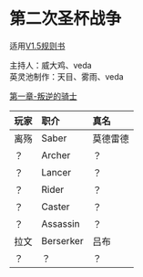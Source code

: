 # 第二次圣杯战争


适用[V1.5规则书](../../rulebook/Player-Rulebook-V1.5.md)

主持人：威大鸡、veda    
英灵池制作：天目、雾雨、veda

[第一章-叛逆的骑士](Chpt1/1-Traitor_Knight.md)

| 玩家        | 职介           | 真名  |
| :------------- | :-------------| :-----|
| 离殇      | Saber | 莫德雷德 |
| ？ | Archer  | ？ |
| ？ | Lancer | ？ |
| ？ | Rider | ？ |
| ？ | Caster | ？ |
| ？ | Assassin | ？ |
| 拉文 | Berserker | 吕布 |
| ？ | ？ | ？ |